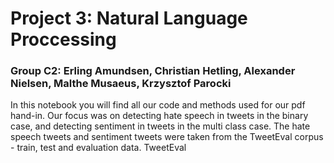 # Project 3: Natural Language Proccessing

### Group C2: Erling Amundsen, Christian Hetling, Alexander Nielsen, Malthe Musaeus, Krzysztof Parocki

In this notebook you will find all our code and methods used for our pdf hand-in. Our focus was on detecting hate speech in tweets in the binary case, and detecting sentiment in tweets in the multi class case. The hate speech tweets and sentiment tweets were taken from the TweetEval corpus - train, test and evaluation data. TweetEval

